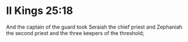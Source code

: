 # II Kings 25:18

And the captain of the guard took Seraiah the chief priest and Zephaniah the second priest and the three keepers of the threshold;
